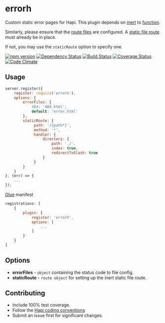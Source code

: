 # errorh
Custom static error pages for Hapi. 
This plugin depends on [inert](https://github.com/hapijs/inert) to [function](https://github.com/hapijs/inert#customized-file-response).

Similarly, please ensure that the [route files](https://github.com/hapijs/hapi/blob/master/API.md#route.config.files) are configured.
A [static file route](https://github.com/hapijs/inert#static-file-server) must already be in place.

If not, you may use the `staticRoute` option to specify one.

[![npm version](https://badge.fury.io/js/errorh.svg)](https://badge.fury.io/js/errorh)
[![Dependency Status](https://david-dm.org/genediazjr/errorh.svg)](https://david-dm.org/genediazjr/errorh)
[![Build Status](https://travis-ci.org/genediazjr/errorh.svg?branch=master)](https://travis-ci.org/genediazjr/errorh)
[![Coverage Status](https://coveralls.io/repos/github/genediazjr/errorh/badge.svg)](https://coveralls.io/github/genediazjr/errorh)
[![Code Climate](https://codeclimate.com/github/genediazjr/errorh/badges/gpa.svg)](https://codeclimate.com/github/genediazjr/errorh)

## Usage

```js
server.register({
    register: require('errorh'),
    options: {
        errorFiles: {
            404: '404.html',
            default: 'error.html'
        },
        staticRoute: {
             path: '/{path*}',
             method: '*',
             handler: {
                 directory: {
                     path: './',
                     index: true,
                     redirectToSlash: true
                 }
             }
        }
    }
}, (err) => {
    ...
});
```
[Glue](https://github.com/hapijs/glue) manifest
```js
registrations: [
    {
        plugin: {
            register: 'errorh',
            options: [
                ... 
            ]
        }
    }
]
```

## Options
* **errorFiles** - `object` containing the status code to file config.
* **staticRoute** - `route object` for setting up the inert static file route.

## Contributing
* Include 100% test coverage.
* Follow the [Hapi coding conventions](http://hapijs.com/styleguide)
* Submit an issue first for significant changes.
